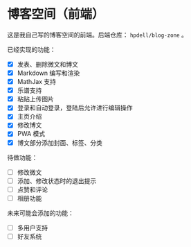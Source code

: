 # 博客空间（前端）

这是我自己写的博客空间的前端。后端仓库： `hpdell/blog-zone` 。

已经实现的功能：

- [x] 发表、删除微文和博文
- [x] Markdown 编写和渲染
- [x] MathJax 支持
- [x] 乐谱支持
- [x] 粘贴上传图片
- [x] 登录和自动登录，登陆后允许进行编辑操作
- [x] 主页介绍
- [x] 修改博文
- [x] PWA 模式
- [x] 博文部分添加封面、标签、分类

待做功能：

- [ ] 修改微文
- [ ] 添加、修改状态时的退出提示
- [ ] 点赞和评论
- [ ] 相册功能

未来可能会添加的功能：

- [ ] 多用户支持
- [ ] 好友系统
